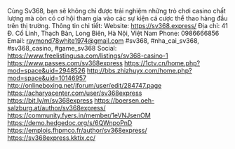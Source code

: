 Cùng Sv368, bạn sẽ không chỉ được trải nghiệm những trò chơi casino chất lượng mà còn có cơ hội tham gia vào các sự kiện cá cược thể thao hàng đầu trên thị trường.
Thông tin chi tiết:
Website: https://sv368.express/
Địa chỉ: 41 Đ. Cổ Linh, Thạch Bàn, Long Biên, Hà Nội, Việt Nam
Phone: 0986666856
Email: raymond78white1974@gmail.com
#sv368, #nha_cai_sv368, #sv368_casino, #game_sv368
Social:
https://www.freelistingusa.com/listings/sv368-casino-1
https://www.passes.com/sv368express
https://1ctv.cn/home.php?mod=space&uid=2948526
http://bbs.zhizhuyx.com/home.php?mod=space&uid=10146957
http://onlineboxing.net/jforum/user/edit/284747.page
https://acharyacenter.com/user/sv368express
https://bit.ly/m/sv368express
https://boersen.oeh-salzburg.at/author/sv368express/
https://community.fyers.in/member/1eVNJsenOM
https://demo.hedgedoc.org/s/6QWnpoPnD
https://emplois.fhpmco.fr/author/sv368express/
https://sv368express.kktix.cc/